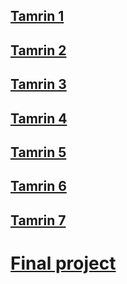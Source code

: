 ## [Tamrin 1](https://github.com/iiTsAmir/special-mabaahes/tree/main/exercise%201)
## [Tamrin 2](https://github.com/iiTsAmir/special-mabaahes/tree/main/exercise%202)
## [Tamrin 3](https://github.com/iiTsAmir/special-mabaahes/tree/main/exercise%203)
## [Tamrin 4](https://github.com/iiTsAmir/special-mabaahes/tree/main/exercise%204)
## [Tamrin 5](https://github.com/iiTsAmir/special-mabaahes/tree/main/exercise%205)
## [Tamrin 6](https://github.com/iiTsAmir/special-mabaahes/tree/main/exercise%206)
## [Tamrin 7](https://github.com/iiTsAmir/special-mabaahes/tree/main/exercise%207)
#  [Final project](https://github.com/iiTsAmir/special-mabaahes/blob/main/python%20final%20project.ipynb)
